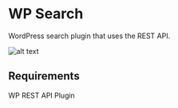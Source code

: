 # WP Search

WordPress search plugin that uses the REST API.

![alt text](https://s3.amazonaws.com/f.cl.ly/items/2e33271b2v0o3K3X2x0U/Screen%20Recording%202015-06-10%20at%2005.32%20PM.gif "What it does")

## Requirements

WP REST API Plugin